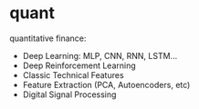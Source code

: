 # quant
quantitative finance:

- Deep Learning: MLP, CNN, RNN, LSTM...
- Deep Reinforcement Learning
- Classic Technical Features
- Feature Extraction (PCA, Autoencoders, etc)
- Digital Signal Processing
